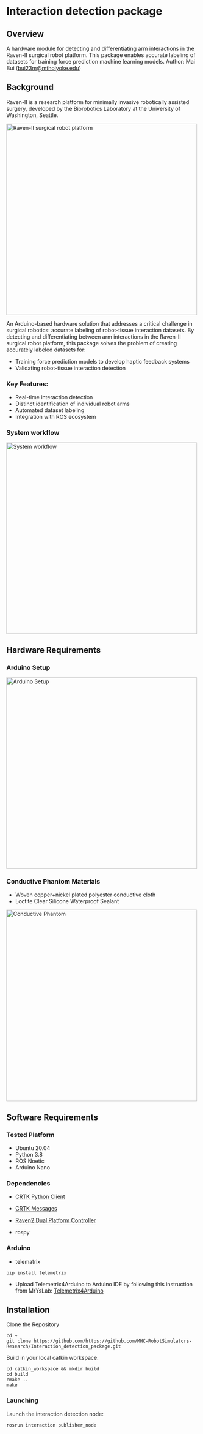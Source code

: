 # Interaction detection package

## Overview
A hardware module for detecting and differentiating arm interactions in the Raven-II surgical robot platform. This package enables accurate labeling of datasets for training force prediction machine learning models.
Author: Mai Bui (bui23m@mtholyoke.edu)
## Background
Raven-II is a research platform for minimally invasive robotically assisted surgery, developed by the Biorobotics Laboratory at the University of Washington, Seattle.

<img src="https://github.com/user-attachments/assets/86c70b14-0580-475d-8ea6-ca7c4a751bcd" width="500" alt="Raven-II surgical robot platform" />

An Arduino-based hardware solution that addresses a critical challenge in surgical robotics: accurate labeling of robot-tissue interaction datasets. By detecting and differentiating between arm interactions in the Raven-II surgical robot platform, this package solves the problem of creating accurately labeled datasets for:

* Training force prediction models to develop haptic feedback systems
* Validating robot-tissue interaction detection

### Key Features:

* Real-time interaction detection
* Distinct identification of individual robot arms
* Automated dataset labeling
* Integration with ROS ecosystem

### System workflow

<img src="https://github.com/user-attachments/assets/73ef2092-11c9-4b7b-8c51-71446af26d10" width="500" alt="System workflow" />

## Hardware Requirements
### Arduino Setup

<img src="https://github.com/user-attachments/assets/43ad7e48-0bda-453c-a99d-495ce9cd3be2" width="500" alt="Arduino Setup" />

### Conductive Phantom Materials
* Woven copper+nickel plated polyester conductive cloth
* Loctite Clear Silicone Waterproof Sealant

<img src="https://github.com/user-attachments/assets/5e157052-6179-45c9-825f-b847e90b65aa" width="500" alt="Conductive Phantom" />

## Software Requirements
### Tested Platform
* Ubuntu 20.04
* Python 3.8
* ROS Noetic
* Arduino Nano
### Dependencies   
* [CRTK Python Client](https://github.com/collaborative-robotics/crtk_python_client)

* [CRTK Messages](https://github.com/collaborative-robotics/crtk_msgs)

* [Raven2 Dual Platform Controller](https://github.com/MHC-RobotSimulators-Research/Raven2_Dual_Platform_Controller)
* rospy
### Arduino 
* telematrix
~~~
pip install telemetrix
~~~
* Upload Telemetrix4Arduino to Arduino IDE by following this instruction from MrYsLab: <a href="https://mryslab.github.io/telemetrix/telemetrix4arduino/" target="_blank">Telemetrix4Arduino</a>

## Installation
Clone the Repository
~~~
cd ~
git clone https://github.com/https://github.com/MHC-RobotSimulators-Research/Interaction_detection_package.git
~~~
Build in your local catkin workspace:
~~~
cd catkin_workspace && mkdir build
cd build
cmake ..
make
~~~
### Launching
Launch the interaction detection node:
~~~
rosrun interaction publisher_node
~~~
